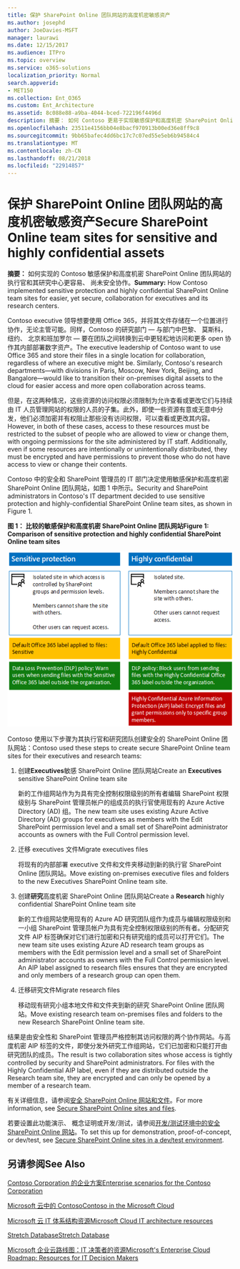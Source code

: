 ```yaml
---
title: 保护 SharePoint Online 团队网站的高度机密敏感资产
ms.author: josephd
author: JoeDavies-MSFT
manager: laurawi
ms.date: 12/15/2017
ms.audience: ITPro
ms.topic: overview
ms.service: o365-solutions
localization_priority: Normal
search.appverid:
- MET150
ms.collection: Ent_O365
ms.custom: Ent_Architecture
ms.assetid: 8c088e88-a9ba-4044-bced-722196f4496d
description: 摘要： 如何 Contoso 更易于实现敏感保护和高度机密 SharePoint Online 团队网站，尚未安全、 协作的执行官且其研究中心。
ms.openlocfilehash: 23511e4156bb04e8bacf970913b00ed36e8ff9c8
ms.sourcegitcommit: 9bb65bafec4dd6bc17c7c07ed55e5eb6b94584c4
ms.translationtype: MT
ms.contentlocale: zh-CN
ms.lasthandoff: 08/21/2018
ms.locfileid: "22914857"
---
```

# <a name="secure-sharepoint-online-team-sites-for-sensitive-and-highly-confidential-assets"></a><span data-ttu-id="fb115-103">保护 SharePoint Online 团队网站的高度机密敏感资产</span><span class="sxs-lookup"><span data-stu-id="fb115-103">Secure SharePoint Online team sites for sensitive and highly confidential assets</span></span>

 <span data-ttu-id="fb115-104">**摘要：** 如何实现的 Contoso 敏感保护和高度机密 SharePoint Online 团队网站的执行官和其研究中心更容易、 尚未安全协作。</span><span class="sxs-lookup"><span data-stu-id="fb115-104">**Summary:** How Contoso implemented sensitive protection and highly confidential SharePoint Online team sites for easier, yet secure, collaboration for executives and its research centers.</span></span>
  
<span data-ttu-id="fb115-p101">Contoso executive 领导想要使用 Office 365，并将其文件存储在一个位置进行协作，无论主管可能。同样，Contoso 的研究部门 — 与部门中巴黎、 莫斯科，纽约、 北京和班加罗尔 — 要在团队之间转换到云中更轻松地访问和更多 open 协作其内部部署数字资产。</span><span class="sxs-lookup"><span data-stu-id="fb115-p101">The executive leadership of Contoso want to use Office 365 and store their files in a single location for collaboration, regardless of where an executive might be. Similarly, Contoso's research departments—with divisions in Paris, Moscow, New York, Beijing, and Bangalore—would like to transition their on-premises digital assets to the cloud for easier access and more open collaboration across teams.</span></span>
  
<span data-ttu-id="fb115-p102">但是，在这两种情况，这些资源的访问权限必须限制为允许查看或更改它们与持续由 IT 人员管理网站的权限的人员的子集。此外，即使一些资源有意或无意中分发，他们必须加密并有权阻止那些没有访问权限，可以查看或更改其内容。</span><span class="sxs-lookup"><span data-stu-id="fb115-p102">However, in both of these cases, access to these resources must be restricted to the subset of people who are allowed to view or change them, with ongoing permissions for the site administered by IT staff. Additionally, even if some resources are intentionally or unintentionally distributed, they must be encrypted and have permissions to prevent those who do not have access to view or change their contents.</span></span>
  
<span data-ttu-id="fb115-109">Contoso 中的安全和 SharePoint 管理员的 IT 部门决定使用敏感保护和高度机密 SharePoint Online 团队网站，如图 1 中所示。</span><span class="sxs-lookup"><span data-stu-id="fb115-109">Security and SharePoint administrators in Contoso's IT department decided to use sensitive protection and highly-confidential SharePoint Online team sites, as shown in Figure 1.</span></span>
  
<span data-ttu-id="fb115-110">**图 1： 比较的敏感保护和高度机密 SharePoint Online 团队网站**</span><span class="sxs-lookup"><span data-stu-id="fb115-110">**Figure 1: Comparison of sensitive protection and highly confidential SharePoint Online team sites**</span></span>

![敏感保护和高度机密的 SharePoint Online 团队网站](media/Contoso-Poster/SP-Solution.png)
  
<span data-ttu-id="fb115-112">Contoso 使用以下步骤为其执行官和研究团队创建安全的 SharePoint Online 团队网站：</span><span class="sxs-lookup"><span data-stu-id="fb115-112">Contoso used these steps to create secure SharePoint Online team sites for their executives and research teams:</span></span>
  
1. <span data-ttu-id="fb115-113">创建**Executives**敏感 SharePoint Online 团队网站</span><span class="sxs-lookup"><span data-stu-id="fb115-113">Create an **Executives** sensitive SharePoint Online team site</span></span>
    
    <span data-ttu-id="fb115-114">新的工作组网站作为为具有完全控制权限级别的所有者编辑 SharePoint 权限级别与 SharePoint 管理员帐户的组成员的执行官使用现有的 Azure Active Directory (AD) 组。</span><span class="sxs-lookup"><span data-stu-id="fb115-114">The new team site uses existing Azure Active Directory (AD) groups for executives as members with the Edit SharePoint permission level and a small set of SharePoint administrator accounts as owners with the Full Control permission level.</span></span>
    
2. <span data-ttu-id="fb115-115">迁移 executives 文件</span><span class="sxs-lookup"><span data-stu-id="fb115-115">Migrate executives files</span></span>
    
    <span data-ttu-id="fb115-116">将现有的内部部署 executive 文件和文件夹移动到新的执行官 SharePoint Online 团队网站。</span><span class="sxs-lookup"><span data-stu-id="fb115-116">Move existing on-premises executive files and folders to the new Executives SharePoint Online team site.</span></span>
    
3. <span data-ttu-id="fb115-117">创建**研究**高度机密 SharePoint Online 团队网站</span><span class="sxs-lookup"><span data-stu-id="fb115-117">Create a **Research** highly confidential SharePoint Online team site</span></span>
    
    <span data-ttu-id="fb115-p103">新的工作组网站使用现有的 Azure AD 研究团队组作为成员与编辑权限级别和一小组 SharePoint 管理员帐户为具有完全控制权限级别的所有者。分配研究文件 AIP 标签确保对它们进行加密和只有研究组的成员可以打开它们。</span><span class="sxs-lookup"><span data-stu-id="fb115-p103">The new team site uses existing Azure AD research team groups as members with the Edit permission level and a small set of SharePoint administrator accounts as owners with the Full Control permission level. An AIP label assigned to research files ensures that they are encrypted and only members of a research group can open them.</span></span>
    
4. <span data-ttu-id="fb115-120">迁移研究文件</span><span class="sxs-lookup"><span data-stu-id="fb115-120">Migrate research files</span></span>
    
    <span data-ttu-id="fb115-121">移动现有研究小组本地文件和文件夹到新的研究 SharePoint Online 团队网站。</span><span class="sxs-lookup"><span data-stu-id="fb115-121">Move existing research team on-premises files and folders to the new Research SharePoint Online team site.</span></span>
    
<span data-ttu-id="fb115-p104">结果是由安全性和 SharePoint 管理员严格控制其访问权限的两个协作网站。与高度机密 AIP 标签的文件，即使分发外研究工作组网站，它们已加密和只能打开由研究团队的成员。</span><span class="sxs-lookup"><span data-stu-id="fb115-p104">The result is two collaboration sites whose access is tightly controlled by security and SharePoint administrators. For files with the Highly Confidential AIP label, even if they are distributed outside the Research team site, they are encrypted and can only be opened by a member of a research team.</span></span>
  
<span data-ttu-id="fb115-124">有关详细信息，请参阅[安全 SharePoint Online 网站和文件](https://docs.microsoft.com/microsoft-365-enterprise/secure-sharepoint-online-sites-and-files)。</span><span class="sxs-lookup"><span data-stu-id="fb115-124">For more information, see [Secure SharePoint Online sites and files](https://docs.microsoft.com/microsoft-365-enterprise/secure-sharepoint-online-sites-and-files).</span></span>
  
 <span data-ttu-id="fb115-125">若要设置此功能演示、 概念证明或开发/测试，请参阅[开发/测试环境中的安全 SharePoint Online 网站](https://docs.microsoft.com/microsoft-365-enterprise/secure-sharepoint-online-sites-dev-test)。</span><span class="sxs-lookup"><span data-stu-id="fb115-125">To set this up for demonstration, proof-of-concept, or dev/test, see [Secure SharePoint Online sites in a dev/test environment](https://docs.microsoft.com/microsoft-365-enterprise/secure-sharepoint-online-sites-dev-test).</span></span>
  
## <a name="see-also"></a><span data-ttu-id="fb115-126">另请参阅</span><span class="sxs-lookup"><span data-stu-id="fb115-126">See Also</span></span>

[<span data-ttu-id="fb115-127">Contoso Corporation 的企业方案</span><span class="sxs-lookup"><span data-stu-id="fb115-127">Enterprise scenarios for the Contoso Corporation</span></span>](enterprise-scenarios-for-the-contoso-corporation.md)
  
[<span data-ttu-id="fb115-128">Microsoft 云中的 Contoso</span><span class="sxs-lookup"><span data-stu-id="fb115-128">Contoso in the Microsoft Cloud</span></span>](contoso-in-the-microsoft-cloud.md)
  
[<span data-ttu-id="fb115-129">Microsoft 云 IT 体系结构资源</span><span class="sxs-lookup"><span data-stu-id="fb115-129">Microsoft Cloud IT architecture resources</span></span>](microsoft-cloud-it-architecture-resources.md)

[<span data-ttu-id="fb115-130">Stretch Database</span><span class="sxs-lookup"><span data-stu-id="fb115-130">Stretch Database</span></span>](https://msdn.microsoft.com/library/dn935011.aspx)
  
[<span data-ttu-id="fb115-131">Microsoft 企业云路线图：IT 决策者的资源</span><span class="sxs-lookup"><span data-stu-id="fb115-131">Microsoft's Enterprise Cloud Roadmap: Resources for IT Decision Makers</span></span>](https://sway.com/FJ2xsyWtkJc2taRD)




